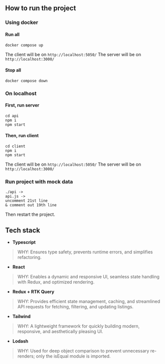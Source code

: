 ## How to run the project

### Using docker
#### Run all
```
docker compose up
```
The client will be on `http://localhost:5050/`
The server will be on `http://localhost:3000/`

#### Stop all
```
docker compose down
```

### On localhost

#### First, run server
```
cd api
npm i
npm start
```

#### Then, run client
```
cd client
npm i
npm start
```

The client will be on `http://localhost:5050/`
The server will be on `http://localhost:3000/`

### Run project with mock data
```
./api ->
api.js ->
uncomment 21st line
& comment out 19th line
```
Then restart the project.

## Tech stack
- **Typescript**
> WHY: Ensures type safety, prevents runtime errors, and simplifies refactoring.
- **React**
> WHY: Enables a dynamic and responsive UI, seamless state handling with Redux, and optimized rendering.
- **Redux + RTK Query**
> WHY: Provides efficient state management, caching, and streamlined API requests for fetching, filtering, and updating listings.
- **Tailwind**
> WHY: A lightweight framework for quickly building modern, responsive, and aesthetically pleasing UI.
- **Lodash**
> WHY: Used for deep object comparison to prevent unnecessary re-renders; only the isEqual module is imported.